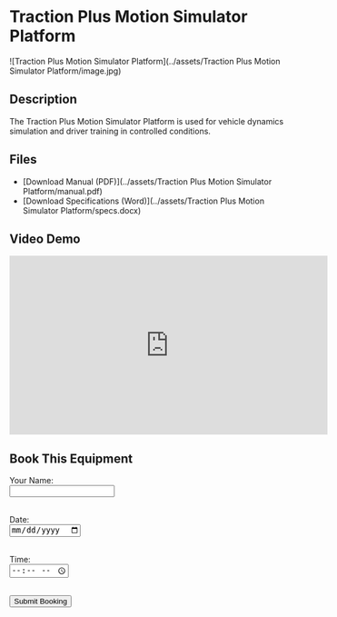 # Traction Plus Motion Simulator Platform

![Traction Plus Motion Simulator Platform](../assets/Traction Plus Motion Simulator Platform/image.jpg)

## Description
The Traction Plus Motion Simulator Platform is used for vehicle dynamics simulation and driver training in controlled conditions.

## Files
- [Download Manual (PDF)](../assets/Traction Plus Motion Simulator Platform/manual.pdf)
- [Download Specifications (Word)](../assets/Traction Plus Motion Simulator Platform/specs.docx)

## Video Demo
<iframe width="560" height="315" src="https://www.youtube.com/embed/-2SeA4wWGns&t=4s " frameborder="0" allowfullscreen></iframe>

## Book This Equipment

<form action="mailto:your-email@example.com" method="post" enctype="text/plain">
  <label>Your Name:</label><br>
  <input type="text" name="name"><br><br>

  <label>Date:</label><br>
  <input type="date" name="date"><br><br>

  <label>Time:</label><br>
  <input type="time" name="time"><br><br>

  <input type="submit" value="Submit Booking">
</form>